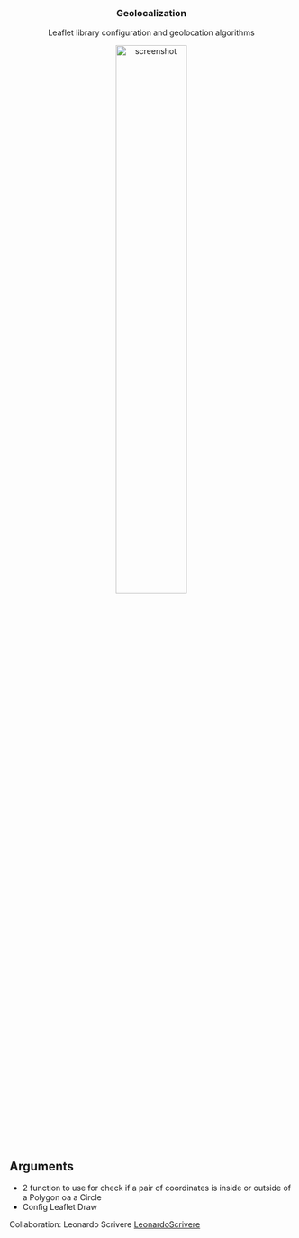 <br />
<p align="center">

  <h3 align="center">Geolocalization</h3>

  <p align="center">
    Leaflet library configuration and geolocation algorithms
  </p>
    <p align="center">
    <img src="https://upload.wikimedia.org/wikipedia/commons/thumb/1/13/Leaflet_logo.svg/1200px-Leaflet_logo.svg.png" alt="screenshot" width="50%">
  </p>
</p>

## Arguments
- 2 function to use for check if a pair of coordinates is inside or outside of a Polygon oa a Circle
- Config Leaflet Draw

Collaboration:
Leonardo Scrivere [LeonardoScrivere](https://github.com/scrivereleonardo)

